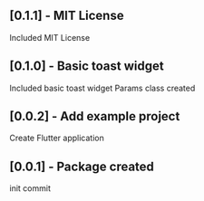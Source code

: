 ## [0.1.1] - MIT License

Included MIT License

## [0.1.0] - Basic toast widget

Included basic toast widget
Params class created

## [0.0.2] - Add example project

Create Flutter application

## [0.0.1] - Package created

init commit

